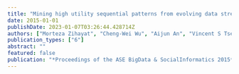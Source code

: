 ```yaml
---
title: "Mining high utility sequential patterns from evolving data streams"
date: 2015-01-01
publishDate: 2023-01-07T03:26:44.428714Z
authors: ["Morteza Zihayat", "Cheng-Wei Wu", "Aijun An", "Vincent S Tseng"]
publication_types: ["6"]
abstract: ""
featured: false
publication: "*Proceedings of the ASE BigData & SocialInformatics 2015*"
---
```



